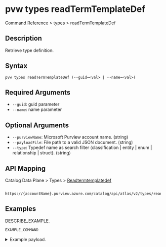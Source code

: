 # pvw types readTermTemplateDef
[Command Reference](../../../README.md#command-reference) > [types](./main.md) > readTermTemplateDef

## Description
Retrieve type definition.

## Syntax
```
pvw types readTermTemplateDef (--guid=<val> | --name=<val>)
```

## Required Arguments
- `--guid`: guid parameter
- `--name`: name parameter

## Optional Arguments
- `--purviewName`: Microsoft Purview account name. (string)
- `--payloadFile`: File path to a valid JSON document. (string)
- `--type`: Typedef name as search filter (classification | entity | enum | relationship | struct). (string)

## API Mapping
Catalog Data Plane > Types > [Readtermtemplatedef]()
```
 https://{accountName}.purview.azure.com/catalog/api/atlas/v2/types/readTermTemplateDef
```

## Examples
DESCRIBE_EXAMPLE.
```powershell
EXAMPLE_COMMAND
```
<details><summary>Example payload.</summary>
<p>

```json
PASTE_JSON_HERE
```
</p>
</details>
